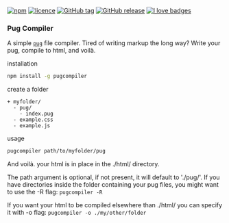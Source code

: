 [![npm](https://img.shields.io/npm/v/pugcompiler.svg?style=flat-square)](https://www.npmjs.com/package/pugcompiler)
[![licence](https://img.shields.io/npm/l/pugcompiler.svg?style=flat-square)](https://github.com/ctrlaltdelins/pug-compiler/blob/master/LICENCE.md)
[![GitHub tag](https://img.shields.io/github/tag/ctrlaltdelins/pug-compiler.svg?style=flat-square)](https://github.com/ctrlaltdelins/pug-compiler/tags)
[![GitHub release](https://img.shields.io/github/release/ctrlaltdelins/pug-compiler.svg?style=flat-square)](https://github.com/ctrlaltdelins/pug-compiler/releases)
[![I love badges](https://img.shields.io/badge/I%20love-badges-FF00FF.svg?style=flat-square)](https://shields.io)

### Pug Compiler
A simple [`pug`](https://pugjs.org) file compiler. Tired of writing markup the long way? Write your pug, compile to html, and voilà.

installation
``` sh
npm install -g pugcompiler
```

create a folder

    + myfolder/
      - pug/
        - index.pug
      - example.css
      - example.js

usage
``` sh
pugcompiler path/to/myfolder/pug
```

And voilà. your html is in place in the ./html/ directory.

The path argument is optional, if not present, it will default to './pug/'.
If you have directories inside the folder containing your pug files, you might want to use the -R flag: `pugcompiler -R`

If you want your html to be compiled elsewhere than ./html/ you can specify it with -o flag: `pugcompiler -o ./my/other/folder`